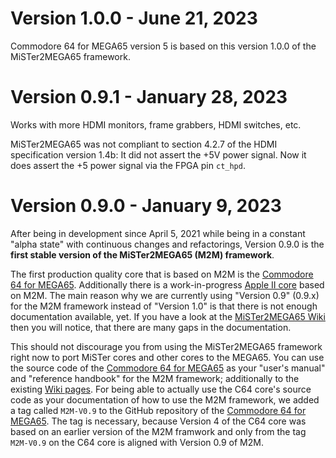 Version 1.0.0 - June 21, 2023
=============================

Commodore 64 for MEGA65 version 5 is based on this version 1.0.0 of the MiSTer2MEGA65 framework.

Version 0.9.1 - January 28, 2023
================================

Works with more HDMI monitors, frame grabbers, HDMI switches, etc.

MiSTer2MEGA65 was not compliant to section 4.2.7 of the HDMI specification
version 1.4b: It did not assert the +5V power signal. Now it does assert the
+5 power signal via the FPGA pin `ct_hpd`.

Version 0.9.0 - January 9, 2023
===============================

After being in development since April 5, 2021 while being in a constant
"alpha state" with continuous changes and refactorings, Version 0.9.0 is the
**first stable version of the MiSTer2MEGA65 (M2M) framework**.

The first production quality core that is based on M2M is the
[Commodore 64 for MEGA65](https://github.com/MJoergen/C64MEGA65/tree/M2M-V0.9).
Additionally there is a work-in-progress
[Apple II core](https://github.com/lydon42/Apple-II_MEGA65/tree/progress)
based on M2M. The main reason why we are currently using "Version 0.9"
(0.9.x) for the M2M framework instead of "Version 1.0" is that there is not
enough documentation available, yet. If you have a look at the
[MiSTer2MEGA65 Wiki](https://github.com/sy2002/MiSTer2MEGA65/wiki)
then you will notice, that there are many gaps in the documentation.

This should not discourage you from using the MiSTer2MEGA65 framework right
now to port MiSTer cores and other cores to the MEGA65. You can use the
source code of the
[Commodore 64 for MEGA65](https://github.com/MJoergen/C64MEGA65/tree/M2M-V0.9)
as your "user's manual" and "reference handbook" for the M2M framework;
additionally to the existing
[Wiki pages](https://github.com/sy2002/MiSTer2MEGA65/wiki).
For being able to actually use the C64 core's source code as your
documentation of how to use the M2M framework, we added a tag called
`M2M-V0.9` to the GitHub repository of the
[Commodore 64 for MEGA65](https://github.com/MJoergen/C64MEGA65/tree/M2M-V0.9).
The tag is necessary, because Version 4 of the C64 core was based on an
earlier version of the M2M framwork and only from the tag `M2M-V0.9` on the
C64 core is aligned with Version 0.9 of M2M.

